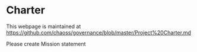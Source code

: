 # Charter

This webpage is maintained at https://github.com/chaoss/governance/blob/master/Project%20Charter.md

Please create Mission statement
